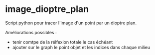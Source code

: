 # image_dioptre_plan
Script python pour tracer l'image d'un point par un dioptre plan.

Améliorations possibles : 

- tenir comtpe de la rélfexion totale le cas échéant
- ajouter sur le graph le point objet et les indices dans chaque milieu
